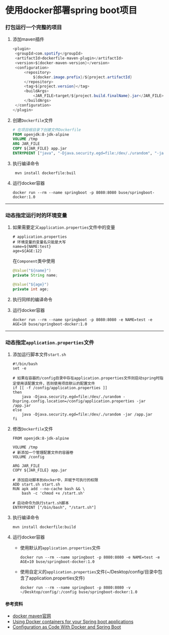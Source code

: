 # 使用docker部署spring boot项目

### 打包运行一个完整的项目

1. 添加maven插件

   ```java
   <plugin>
   	<groupId>com.spotify</groupId>
   	<artifactId>dockerfile-maven-plugin</artifactId>
   	<version>${docker-maven-version}</version>
   	<configuration>
   		<repository>
   			${docker.image.prefix}/${project.artifactId}
   		</repository>
   		<tag>${project.version}</tag>
   		<buildArgs>
   			<JAR_FILE>target/${project.build.finalName}.jar</JAR_FILE>
   		</buildArgs>
   	</configuration>
   </plugin>
   ```

2. 创建`Dockerfile`文件

   ````dockerfile
   # 在项目根目录下创建文件Dockerfile
   FROM openjdk:8-jdk-alpine
   VOLUME /tmp
   ARG JAR_FILE
   COPY ${JAR_FILE} app.jar
   ENTRYPOINT ["java", "-Djava.security.egd=file:/dev/./urandom", "-jar", "/app.jar"]
   ````

3. 执行编译命令

   ```shell
    mvn install dockerfile:buil
   ```

4. 运行docker容器

   ```shell
   docker run --rm --name springboot -p 8080:8080 buse/springboot-docker:1.0
   ```

<hr></hr>

### 动态指定运行时的环境变量

1. 如果需要定义`application.properties`文件中的变量

   ```properties
   # application.properties
   # 环境变量的变量名只能是大写
   name=${NAME:test}
   age=${AGE:12}
   ```

   在`Component`类中使用

   ```java
   @Value("${name}")
   private String name;
   
   @Value("${age}")
   private int age;
   ```

2. 执行同样的编译命令

3. 运行docker容器

   ```shell
   docker run --rm --name springboot -p 8080:8080 -e NAME=test -e AGE=10 buse/springboot-docker:1.0
   ```

<hr></hr>

### 动态指定`application.properties`文件

1. 添加运行脚本文件`start.sh`

   ```shell
   #!/bin/bash
   set -e
   
   # 如果在容器的/config目录中存在application.properties文件则启动spring时指定使用该配置文件，否则使用项目默认的配置文件
   if [[ -f /config/application.properties ]]
   then
       java -Djava.security.egd=file:/dev/./urandom -Dspring.config.location=/config/application.properties -jar /app.jar
   else
       java -Djava.security.egd=file:/dev/./urandom -jar /app.jar
   fi
   ```

2. 修改`Dockerfile`文件

   ```shell
   FROM openjdk:8-jdk-alpine
   
   VOLUME /tmp
   # 新添加一个管理配置文件的容器卷
   VOLUME /config
   
   ARG JAR_FILE
   COPY ${JAR_FILE} app.jar
   
   # 添加启动脚本到docker中，并赋予可执行的权限
   ADD start.sh start.sh
   RUN apk add --no-cache bash && \
       bash -c 'chmod +x /start.sh'
   
   # 启动命令为执行start.sh脚本
   ENTRYPOINT ["/bin/bash", "/start.sh"]
   ```

3. 执行编译命令

   ```shell
   mvn install dockerfile:build
   ```

4. 运行docker容器

   * 使用默认的`application.properties`文件

     ```shell
     docker run --rm --name springboot -p 8080:8080 -e NAME=test -e AGE=10 buse/springboot-docker:1.0
     ```

   * 使用自定义的`application.properties`文件(~/Desktop/config/目录中包含了application.properties文件)

     ```shell
     docker run --rm --name springboot -p 8080:8080 -v ~/Desktop/config/:/config buse/springboot-docker:1.0
     ```




#### 参考资料

* [docker maven官网](https://github.com/spotify/dockerfile-maven)
* [Using Docker containers for your Spring boot applications](https://g00glen00b.be/docker-spring-boot/)
* [Configuration as Code With Docker and Spring Boot](https://dzone.com/articles/implementing-configuration-as-code-with-docker-and)

